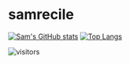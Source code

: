 # samrecile

[![Sam's GitHub stats](https://github-readme-stats.vercel.app/api?username=samrecile)](https://github.com/samrecile/samrecile/blob/main/README.md)                              [![Top Langs](https://github-readme-stats.vercel.app/api/top-langs/?username=samrecile&?hide=Jupyter-Notebook)](https://github.com/samrecile/samrecile/blob/main/README.md)

![visitors](https://visitor-badge.glitch.me/badge?page_id=${samrecile}.${samrecile})

